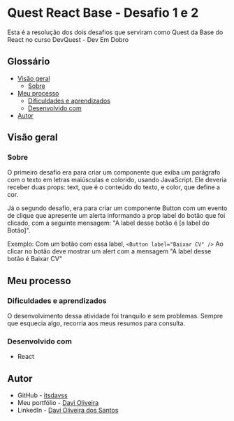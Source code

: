# Quest React Base - Desafio 1 e 2

Esta é a resolução dos dois desafios que serviram como Quest da Base do React no curso DevQuest - Dev Em Dobro

## Glossário

- [Visão geral](#visão-geral)
  - [Sobre](#sobre)
- [Meu processo](#meu-processo)
  - [Dificuldades e aprendizados](#dificuldades-e-aprendizados)
  - [Desenvolvido com](#desenvolvido-com)
- [Autor](#autor)

## Visão geral

### Sobre

O primeiro desafio era para criar um componente que exiba um parágrafo com o texto em letras maiúsculas e colorido, usando JavaScript. Ele deveria receber duas props: text, que é o conteúdo do texto, e color, que define a cor.

Já o segundo desafio, era para criar um componente Button com um evento de clique que apresente um alerta informando a prop label do botão que
foi clicado, com a seguinte mensagem: "A label desse botão é [a label do Botão]".

Exemplo:
Com um botão com essa label, `<Button label="Baixar CV" />` Ao clicar no botão deve mostrar um alert com a mensagem "A label desse botão é Baixar CV"

## Meu processo

### Dificuldades e aprendizados

O desenvolvimento dessa atividade foi tranquilo e sem problemas. Sempre que esquecia algo, recorria aos meus resumos para consulta.

### Desenvolvido com

- React

## Autor

- GitHub - [itsdavss](https://github.com/itsdavss)
- Meu portfólio - [Davi Oliveira](https://itsdavss.github.io/portfolio-davi/)
- LinkedIn - [Davi Oliveira dos Santos](https://www.linkedin.com/in/davi-oliveira-dos-santos/)